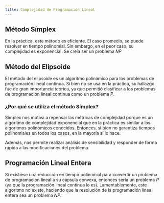 ```yaml
---
title: Complejidad de Programación Líneal
---
```


## Método Símplex

En la práctica, este método es eficiente. El caso promedio, se puede resolver en tiempo polinomial. Sin embargo, en el peor caso, su complejidad es exponencial. Se creía ser un problema $NP$

## Método del Elipsoide

El método del elipsoide es un algoritmo polinómico para los problemas de programación lineal continua. Si bien no se usa en la práctica, su hallazgo fue de gran importancia teórica, ya que permitió clasificar a los problemas de programación lineal continua como un problema $P$.

### ¿Por qué se utiliza el método Símplex?

Símplex nos motiva a repensar las métricas de complejidad porque es un algoritmo de complejidad exponencial que en la práctica es similar a los algoritmos polinómicos conocidos. Entonces, si bien no garantiza tiempos polinomiales en todos los casos, en la mayoría sí lo hace.

Además, nos permite realizar análisis de sensibilidad y responder de forma rápida a las modificaciones del problema.

## Programación Lineal Entera

Si existiese una reducción en tiempo polinomial para convertir un problema de programación lineal a su cápsula convexa, entonces sería un problema $P$ (ya que la programación lineal continua lo es). Lamentablemente, este algoritmo no existe, haciendo que la resolución de la programación lineal entera sea un problema $NP$.
